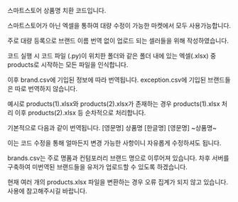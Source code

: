 스마트스토어 상품명 치환 코드입니다.

스마트스토어가 아닌 엑셀을 통하여 대량 수정이 가능한 마켓에서 모두 사용가능합니다.

주로 대량 등록으로 브랜드 이름 번역 없이 업로드 되는 셀러들을 위해 작성하였습니다.

코드 실행 시 코드 파일 (.py)이 위치한 폴더와 같은 폴더 내에 있는 엑셀(.xlsx) 중 products로 시작하는 모든 파일을 인식합니다.

이후 brand.csv에 기입된 정보에 따라 번역됩니다.
exception.csv에 기입된 브랜드들은 따로 번역하지 않습니다.

예시로
products(1).xlsx와 products(2).xlsx가 존재하는 경우
products(1).xlsx 처리 이후 products(2).xlsx 등 순차적으로 처리합니다.

기본적으로 다음과 같이 번역됩니다.
[영문명] 상품명
[한글명] [영문명] ~상품명~

이는 코드 수정을 통해 얼마든지 변경 가능한 사항이니 자유롭게 수정하셔도 됩니다.

brands.csv는 주로 명품과 컨텀포러리 브랜드 명으로 이루어져 있습니다.
차후 서버를 구축하여 미번역된 브랜드들을 유저가 업로드할 수 있도록 하겠습니다.

현재 여러 개의 products.xlsx 파일을 변환하는 경우 오류 집계가 되지 않고 있습니다.
사용에 참고해주시길 바랍니다.
